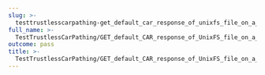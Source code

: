 ```yaml
---
slug: >-
  testtrustlesscarpathing-get_default_car_response_of_unixfs_file_on_a_path_with_hamt-sharded_directory_(format=car)-body
full_name: >-
  TestTrustlessCarPathing/GET_default_CAR_response_of_UnixFS_file_on_a_path_with_HAMT-sharded_directory_(format=car)/Body
outcome: pass
title: >-
  TestTrustlessCarPathing/GET_default_CAR_response_of_UnixFS_file_on_a_path_with_HAMT-sharded_directory_(format=car)/Body
---
```


